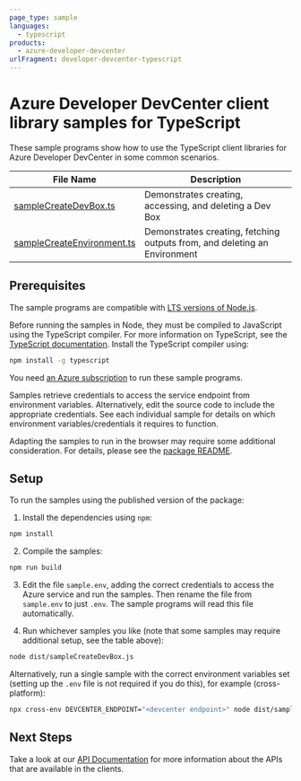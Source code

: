 ```yaml
---
page_type: sample
languages:
  - typescript
products:
  - azure-developer-devcenter
urlFragment: developer-devcenter-typescript
---
```


# Azure Developer DevCenter client library samples for TypeScript

These sample programs show how to use the TypeScript client libraries for Azure Developer DevCenter in some common scenarios.

| **File Name**                                         | **Description**                                                           |
| ----------------------------------------------------- | ------------------------------------------------------------------------- |
| [sampleCreateDevBox.ts][samplecreatedevbox]           | Demonstrates creating, accessing, and deleting a Dev Box                  |
| [sampleCreateEnvironment.ts][samplecreateenvironment] | Demonstrates creating, fetching outputs from, and deleting an Environment |

## Prerequisites

The sample programs are compatible with [LTS versions of Node.js](https://github.com/nodejs/release#release-schedule).

Before running the samples in Node, they must be compiled to JavaScript using the TypeScript compiler. For more information on TypeScript, see the [TypeScript documentation][typescript]. Install the TypeScript compiler using:

```bash
npm install -g typescript
```

You need [an Azure subscription][freesub] to run these sample programs.

Samples retrieve credentials to access the service endpoint from environment variables. Alternatively, edit the source code to include the appropriate credentials. See each individual sample for details on which environment variables/credentials it requires to function.

Adapting the samples to run in the browser may require some additional consideration. For details, please see the [package README][package].

## Setup

To run the samples using the published version of the package:

1. Install the dependencies using `npm`:

```bash
npm install
```

2. Compile the samples:

```bash
npm run build
```

3. Edit the file `sample.env`, adding the correct credentials to access the Azure service and run the samples. Then rename the file from `sample.env` to just `.env`. The sample programs will read this file automatically.

4. Run whichever samples you like (note that some samples may require additional setup, see the table above):

```bash
node dist/sampleCreateDevBox.js
```

Alternatively, run a single sample with the correct environment variables set (setting up the `.env` file is not required if you do this), for example (cross-platform):

```bash
npx cross-env DEVCENTER_ENDPOINT="<devcenter endpoint>" node dist/sampleCreateDevBox.js
```

## Next Steps

Take a look at our [API Documentation][apiref] for more information about the APIs that are available in the clients.

[samplecreatedevbox]: https://github.com/Azure/azure-sdk-for-js/blob/main/sdk/devcenter/developer-devcenter-rest/samples/v1/typescript/src/sampleCreateDevBox.ts
[samplecreateenvironment]: https://github.com/Azure/azure-sdk-for-js/blob/main/sdk/devcenter/developer-devcenter-rest/samples/v1/typescript/src/sampleCreateEnvironment.ts
[apiref]: https://docs.microsoft.com/javascript/api/@azure/developer-devcenter
[freesub]: https://azure.microsoft.com/free/
[package]: https://github.com/Azure/azure-sdk-for-js/tree/main/sdk/devcenter/developer-devcenter-rest/README.md
[typescript]: https://www.typescriptlang.org/docs/home.html
